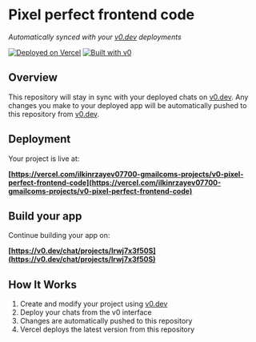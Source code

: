 # Pixel perfect frontend code

*Automatically synced with your [v0.dev](https://v0.dev) deployments*

[![Deployed on Vercel](https://img.shields.io/badge/Deployed%20on-Vercel-black?style=for-the-badge&logo=vercel)](https://vercel.com/ilkinrzayev07700-gmailcoms-projects/v0-pixel-perfect-frontend-code)
[![Built with v0](https://img.shields.io/badge/Built%20with-v0.dev-black?style=for-the-badge)](https://v0.dev/chat/projects/Irwj7x3f50S)

## Overview

This repository will stay in sync with your deployed chats on [v0.dev](https://v0.dev).
Any changes you make to your deployed app will be automatically pushed to this repository from [v0.dev](https://v0.dev).

## Deployment


Your project is live at:

**[https://vercel.com/ilkinrzayev07700-gmailcoms-projects/v0-pixel-perfect-frontend-code](https://vercel.com/ilkinrzayev07700-gmailcoms-projects/v0-pixel-perfect-frontend-code)**

## Build your app

Continue building your app on:

**[https://v0.dev/chat/projects/Irwj7x3f50S](https://v0.dev/chat/projects/Irwj7x3f50S)**

## How It Works

1. Create and modify your project using [v0.dev](https://v0.dev)
2. Deploy your chats from the v0 interface
3. Changes are automatically pushed to this repository
4. Vercel deploys the latest version from this repository
